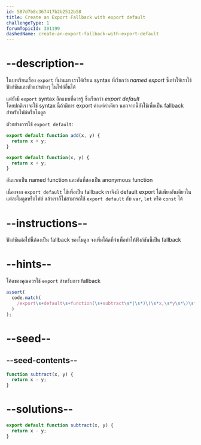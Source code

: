 ```yaml
---
id: 587d7b8c367417b2b2512b58
title: Create an Export Fallback with export default
challengeType: 1
forumTopicId: 301199
dashedName: create-an-export-fallback-with-export-default
---
```


# --description--

ในบทเรียนเรื่อง `export` ที่ผ่านมา เราได้เรียน syntax ที่เรียกว่า <dfn>named export</dfn> ซึ่งทำให้เราใช้ฟังก์ชันและตัวแปรต่างๆ ในไฟล์อื่นได้

แต่ยังมี `export` syntax อีกแบบที่ควรรู้ ซึ่งเรียกว่า <dfn>export default</dfn>  
โดยปกติเราจะใช้ syntax นี้ถ้ามีการ export ค่าแค่ค่าเดียว นอกจากนี้ยังใช้เพื่อเป็น fallback สำหรับไฟล์หรือโมดูล

ตัวอย่างการใช้ `export default`:

```js
export default function add(x, y) {
  return x + y;
}

export default function(x, y) {
  return x + y;
}
```

อันแรกเป็น named function และอันที่สองเป็น anonymous function

เนื่องจาก `export default` ใช้เพื่อเป็น fallback เราจึงมี default export ได้เพียงอันเดียวในแต่ละโมดูลหรือไฟล์ แล้วเราก็ไม่สามารถใช้ `export default` กับ `var`, `let` หรือ `const` ได้

# --instructions--

ฟังก์ชันต่อไปนี้ต้องเป็น fallback ของโมดูล จงเพิ่มโค้ดที่จำเพื่อทำให้ฟังก์ชันนี้เป็น fallback

# --hints--

โค้ดของคุณควรใช้ `export` สำหรับการ fallback

```js
assert(
  code.match(
    /export\s+default\s+function(\s+subtract\s*|\s*)\(\s*x,\s*y\s*\)\s*{/g
  )
);
```

# --seed--

## --seed-contents--

```js
function subtract(x, y) {
  return x - y;
}
```

# --solutions--

```js
export default function subtract(x, y) {
  return x - y;
}
```
